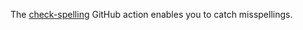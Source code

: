 The [check-spelling](https://github.com/marketplace/actions/check-spelling) GitHub action enables you to catch misspellings.